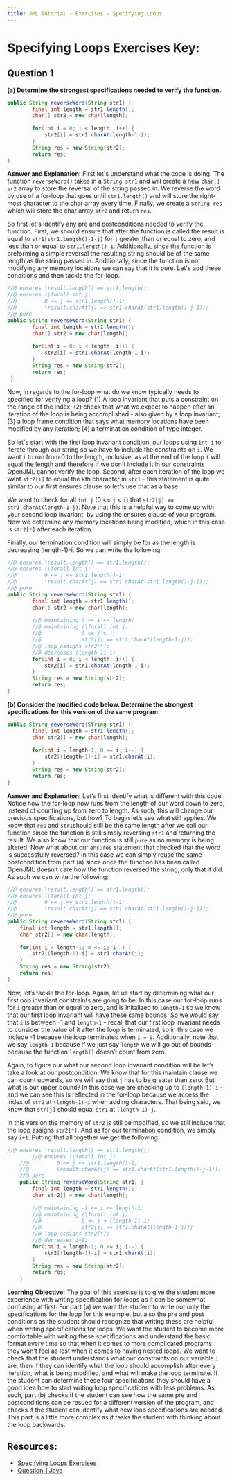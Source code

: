 ```yaml
---
title: JML Tutorial - Exercises - Specifying Loops
---
```

# Specifying Loops Exercises Key:
## **Question 1**
**(a) Determine the strongest specifications needed to verify the function.**
```Java
public String reverseWord(String str1) {
        final int length = str1.length();
        char[] str2 = new char[length];
		
        for(int i = 0; i < length; i++) {
            str2[i] = str1.charAt(length-1-i);
        }
        String res = new String(str2);
        return res;
}
```
**Asnwer and Explanation:**
First let's understand what the code is doing. The function `reverseWord()` takes  in a `String str1` and will create a new `char[] sr2` array to store the reversal of the string passed in. We reverse the word by use of a for-loop that goes until `str1.length()` and will store the right-most character to the char array every time. Finally, we create a `String res` which will store the char array `str2` and return `res`. 

So first let's identify any pre and postconditions needed to verify the function. First, we should ensure that after the function is called the result is equal to `str1[str1.length()-1-j]` for `j` greater than or equal to zero, and less than or equal to `str1.length()-1`. Additionally, since the function is preforming a simple reversal the resulting string should be of the same length as the string passed in. Additionally, since the function is not modifying any memory locations we can say that it is pure. Let's add these conditions and then tackle the for-loop.
```Java
//@ ensures \result.length() == str1.length();
//@ ensures (\forall int j; 
//@			0 <= j <= str1.length()-1; 
//@			\result.charAt(j) == str1.charAt(str1.length()-j-1));
//@ pure
public String reverseWord(String str1) {
        final int length = str1.length();
        char[] str2 = new char[length];
		
        for(int i = 0; i < length; i++) {
            str2[i] = str1.charAt(length-1-i);
        }
        String res = new String(str2);
        return res;
 }
```
Now, in regards to the for-loop what do we know typically needs to specified for verifying a loop? (1) A loop invariant that puts a constraint on the range of the index; (2) check that what we expect to happen after an iteration of the loop is being accomplished - also given by a loop invariant; (3) a loop frame condition that says what memory locations have been modified by any iteration; (4) a termination condition of type integer.
 
So let's start with the first loop invariant condition: our loops using `int i` to iterate through our string so we have to include the constraints on `i`. We want `i` to run from 0 to the length, inclusive, as at the end of the loop `i` will equal the length and therefore if we don't include it in our constraints OpenJML cannot verify the loop. Second, after each iteration of the loop we want `str2[i]` to equal the kth character in `str1` - this statement is quite similar to our first ensures clause so let's use that as a base. 

We want to check for all `int j` (0 <= `j` < `i`) that `str2[j] == str1.charAt(length-1-j)`. Note that this is a helpful way to come up with your second loop invariant, by using the ensures clause of your program. Now we determine any memory locations being modified, which in this case is `str2[*]` after each iteration. 

Finally, our termination condition will simply be for as the length is decreasing (length-1)-i. So we can write the following:
```Java
//@ ensures \result.length() == str1.length();
//@ ensures (\forall int j; 
//@			0 <= j <= str1.length()-1; 
//@			\result.charAt(j) == str1.charAt(str1.length()-j-1));
//@ pure
public String reverseWord(String str1) {
        final int length = str1.length();
        char[] str2 = new char[length];
		
        //@ maintaining 0 <= i <= length;
        //@ maintaining (\forall int j; 
        //@				0 <= j < i; 
        //@ 			str2[j] == str1.charAt(length-1-j));
        //@ loop_assigns str2[*];
        //@ decreases (length-1)-i;		
        for(int i = 0; i < length; i++) {
            str2[i] = str1.charAt(length-1-i);
        }
        String res = new String(str2);
        return res;
}
```
**(b) Consider the modified code below. Determine the strongest specifications for this version of the same program.**
```Java
public String reverseWord(String str1) {
        final int length = str1.length();
        char str2[] = new char[length];
		
        for(int i = length-1; 0 <= i; i--) {
            str2[(length-1)-i] = str1.charAt(i);
        }
        String res = new String(str2);
        return res;
}
```
**Asnwer and Explanation:**
Let’s first identify what is different with this code. Notice how the for-loop now runs from the length of our word down to zero, instead of counting up from zero to length. As such, this will change our previous specifications, but how? To begin let’s see what still applies. We koow that `res` and `str1`should still be the same length after we call our function since the function is still simply reversing `str1` and returning the result. We also know that our function is still `pure` as no memory is being altered. Now what about our `ensures` statement that checked that the word is successfully reversed? In this case we can simply reuse the same postcondition from part (a) since once the function has been called OpenJML doesn’t care how the function reversed the string, only that it did. As such we can write the following:
```Java
//@ ensures \result.length() == str1.length();
//@ ensures (\forall int j; 
//@			0 <= j <= str1.length()-1; 
//@			\result.charAt(j) == str1.charAt(str1.length()-j-1));
//@ pure
public String reverseWord(String str1) {
    final int length = str1.length();
    char str2[] = new char[length];
		
    for(int i = length-1; 0 <= i; i--) {
        str2[(length-1)-i] = str1.charAt(i);
    }
    String res = new String(str2);
    return res;
}
```
Now, let’s tackle the for-loop. Again, let us start by determining what our first oop invariant constraints are going to be. In this case our for-loop runs for `i` greater than or equal to zero, and is initalized to `length-1` so we know that our first loop invariant will have these same bounds. So we would say that `i` is between -1 and `length-1` - recall that our first loop invariant needs to consider the value of it after the loop is terminated, so in this case we include -1 because the loop terminates when `i = 0`. Additionally, note that we say `length-1` because if we just say `length` we will go out of bounds because the function `length()` doesn’t count from zero.

Again, to figure our what our second loop invariant condition will be let’s take a look at our postcondition. We know that for this maintain clause we can count upwards, so we will say that `j` has to be greater than zero. But what is our upper bound? In this case we are checking up to `(length-1)-i` - and we can see this is reflected in the for-loop because we access the index of `str2` at `(length-1)-i` when adding characters. That being said, we know that `str[j]` should equal `str1` at `(length-1)-j`. 

In this version the memory of `str2` is still be modified, so we still include that the loop assigns `str2[*]`. And as for our termination condition, we simply say `i+1`. Putting that all together we get the following:
```Java
//@ ensures \result.length() == str1.length();
    	//@ ensures (\forall int j; 
	//@			0 <= j <= str1.length()-1; 
	//@			\result.charAt(j) == str1.charAt(str1.length()-j-1));
	//@ pure
    public String reverseWord(String str1) {
        final int length = str1.length();
        char str2[] = new char[length];
		
        //@ maintaining -1 <= i <= length-1;
        //@ maintaining (\forall int j; 
        //@				0 <= j < (length-1)-i; 
        //@				str2[j] == str1.charAt(length-1-j));
        //@ loop_assigns str2[*];
        //@ decreases i+1;		
        for(int i = length-1; 0 <= i; i--) {
            str2[(length-1)-i] = str1.charAt(i);
        }
        String res = new String(str2);
        return res;
    }
```
**Learning Objective:** 
The goal of this exercise is to give the student more experience with writing specification for loops as it can be somewhat confusing at first. For part (a) we want the student to write not only the specifications for the loop for this example, but also the pre and post conditions as the student should recognize that writing these are helpful when writing specifications for loops. We want the student to become more comfortable with writing these specifications and understand the basic format every time so that when it comes to more complicated programs they won't feel as lost when it comes to having nested loops. We want to check that the student understands what our constraints on our variable `i` are, then if they can identify what the loop should accomplish after every iteration, what is being modified, and what will make the loop terminate. If the student can determine these four specifications they should have a good idea how to start writing loop specifications with less problems. As such, part (b) checks if the student can see how the same pre and postconditions can be resued for a different version of the program, and checks if the student can identify what new loop specifications are needed. This part is a little more complex as it tasks the student with thinking about the loop backwards. 

## **Resources:**
+ [Specifying Loops Exercises](SpecifyingLoopsEx.md)
+ [Question 1 Java](SpecifyingLoopsExample1.java)
